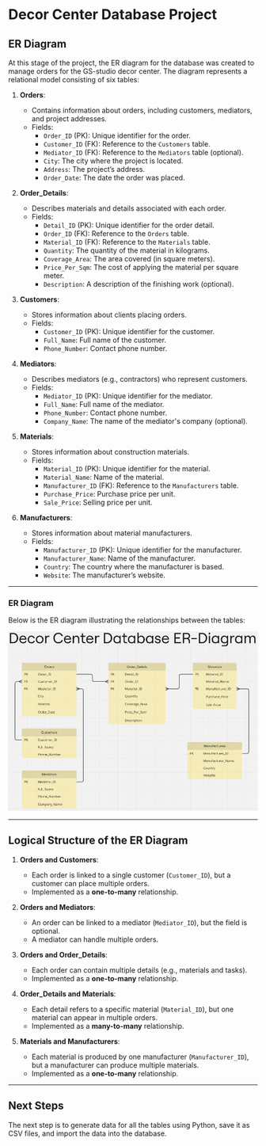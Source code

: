 # Decor Center Database Project

## ER Diagram

At this stage of the project, the ER diagram for the database was created to manage orders for the GS-studio decor center. The diagram represents a relational model consisting of six tables:

1. **Orders**:
   - Contains information about orders, including customers, mediators, and project addresses.
   - Fields:
     - `Order_ID` (PK): Unique identifier for the order.
     - `Customer_ID` (FK): Reference to the `Customers` table.
     - `Mediator_ID` (FK): Reference to the `Mediators` table (optional).
     - `City`: The city where the project is located.
     - `Address`: The project’s address.
     - `Order_Date`: The date the order was placed.

2. **Order_Details**:
   - Describes materials and details associated with each order.
   - Fields:
     - `Detail_ID` (PK): Unique identifier for the order detail.
     - `Order_ID` (FK): Reference to the `Orders` table.
     - `Material_ID` (FK): Reference to the `Materials` table.
     - `Quantity`: The quantity of the material in kilograms.
     - `Coverage_Area`: The area covered (in square meters).
     - `Price_Per_Sqm`: The cost of applying the material per square meter.
     - `Description`: A description of the finishing work (optional).

3. **Customers**:
   - Stores information about clients placing orders.
   - Fields:
     - `Customer_ID` (PK): Unique identifier for the customer.
     - `Full_Name`: Full name of the customer.
     - `Phone_Number`: Contact phone number.

4. **Mediators**:
   - Describes mediators (e.g., contractors) who represent customers.
   - Fields:
     - `Mediator_ID` (PK): Unique identifier for the mediator.
     - `Full_Name`: Full name of the mediator.
     - `Phone_Number`: Contact phone number.
     - `Company_Name`: The name of the mediator's company (optional).

5. **Materials**:
   - Stores information about construction materials.
   - Fields:
     - `Material_ID` (PK): Unique identifier for the material.
     - `Material_Name`: Name of the material.
     - `Manufacturer_ID` (FK): Reference to the `Manufacturers` table.
     - `Purchase_Price`: Purchase price per unit.
     - `Sale_Price`: Selling price per unit.

6. **Manufacturers**:
   - Stores information about material manufacturers.
   - Fields:
     - `Manufacturer_ID` (PK): Unique identifier for the manufacturer.
     - `Manufacturer_Name`: Name of the manufacturer.
     - `Country`: The country where the manufacturer is based.
     - `Website`: The manufacturer’s website.

---

### ER Diagram

Below is the ER diagram illustrating the relationships between the tables:

![ER Diagram](ER-Diagram.JPG)

---

## Logical Structure of the ER Diagram

1. **Orders and Customers**:
   - Each order is linked to a single customer (`Customer_ID`), but a customer can place multiple orders.
   - Implemented as a **one-to-many** relationship.

2. **Orders and Mediators**:
   - An order can be linked to a mediator (`Mediator_ID`), but the field is optional. 
   - A mediator can handle multiple orders.

3. **Orders and Order_Details**:
   - Each order can contain multiple details (e.g., materials and tasks).
   - Implemented as a **one-to-many** relationship.

4. **Order_Details and Materials**:
   - Each detail refers to a specific material (`Material_ID`), but one material can appear in multiple orders.
   - Implemented as a **many-to-many** relationship.

5. **Materials and Manufacturers**:
   - Each material is produced by one manufacturer (`Manufacturer_ID`), but a manufacturer can produce multiple materials.
   - Implemented as a **one-to-many** relationship.

---

## Next Steps

The next step is to generate data for all the tables using Python, save it as CSV files, and import the data into the database.
